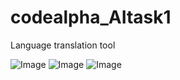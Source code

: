 # codealpha_AItask1
Language translation tool

![Image](https://github.com/user-attachments/assets/8fd8df97-ada6-4dea-8e6a-410bb1436170)
![Image](https://github.com/user-attachments/assets/cbcb5ce2-bdcd-4afb-aa74-f141859125d1)
![Image](https://github.com/user-attachments/assets/e0de47b8-4e1f-45ce-8ca9-ef45d731575b)
